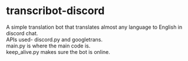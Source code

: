 # transcribot-discord
A simple translation bot that translates almost any language to English in discord chat. <br/>
APIs used- discord.py and googletrans. <br/>
main.py is where the main code is. <br/>
keep_alive.py makes sure the bot is online. <br/>
